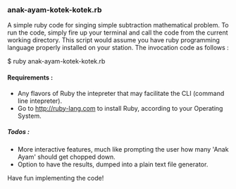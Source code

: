 ### anak-ayam-kotek-kotek.rb  

A simple ruby code for singing simple subtraction mathematical problem. To run the code, simply fire up your terminal and call the code from the current working directory. This script would assume you have ruby programming language properly installed on your station. The invocation code as follows :

$ ruby anak-ayam-kotek-kotek.rb

#### Requirements :

- Any flavors of Ruby the intepreter that may facilitate the CLI (command line intepreter).
- Go to http://ruby-lang.com to install Ruby, according to your Operating System.

##### Todos :

- More interactive features, much like prompting the user how many 'Anak Ayam' should get chopped down.
- Option to have the results, dumped into a plain text file generator.

Have fun implementing the code!